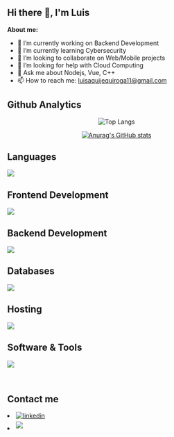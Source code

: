 ## Hi there 👋, I'm Luis


**About me:**

- 🔭 I’m currently working on Backend Development
- 🌱 I’m currently learning Cybersecurity
- 👯 I’m looking to collaborate on Web/Mobile projects
- 🤔 I’m looking for help with Cloud Computing
- 💬 Ask me about Nodejs, Vue, C++
- 📫 How to reach me: luisaquijequiroga11@gmail.com


<h2>Github Analytics</h2>


<p align="center">
  <img src="https://github-readme-stats.vercel.app/api/top-langs/?username=LuisAquije123&size_weight=0.5&count_weight=0.5" alt="Top Langs" />
</p>


<p align="center">
  <a href="https://github.com/LuisAquije123/github-readme-stats">
    <img src="https://github-readme-stats.vercel.app/api?username=LuisAquije123" alt="Anurag's GitHub stats" />
  </a>
</p>


<p align="center">
  <h2>Languages</h2>
  <a href="https://skillicons.dev">
    <img src="https://skillicons.dev/icons?i=cpp,js,py,ts&perline=14" />
  </a>
  <h2>Frontend Development</h2>
  <a href="https://skillicons.dev">
    <img src="https://skillicons.dev/icons?i=html,css,js,vue,angular&perline=14" />
  </a>
  <h2>Backend Development</h2>
  <a href="https://skillicons.dev">
    <img src="https://skillicons.dev/icons?i=express,nodejs,dotnet&perline=14" />
  </a>
  <h2>Databases</h2>
  <a href="https://skillicons.dev">
    <img src="https://skillicons.dev/icons?i=mysql,postgresql,mongodb&perline=14" />
  </a>
  <h2>Hosting</h2>
  <a href="https://skillicons.dev">
    <img src="https://skillicons.dev/icons?i=azure,firebase&perline=14" />
  </a>
  <h2>Software & Tools</h2>
  <a href="https://skillicons.dev">
    <img src="https://skillicons.dev/icons?i=git,visualstudio,github,postman,vscode&perline=14" />
  </a>
</p>

<br>
<div align='left'>


<h2>Contact me</h2>

<li>
<a href="https://www.linkedin.com/in/luis-aquije-80507b234/" target="_blank">
<img src="https://img.shields.io/badge/linkedin:  Luis Aquije-%2300acee.svg?color=405DE6&style=for-the-badge&logo=linkedin&logoColor=white" alt=linkedin style="margin-bottom: 5px;"/>
</a>
</li>

<li>
<a href="luisaquijequiroga11@gmail.com" target="_blank">
<img src="https://img.shields.io/badge/gmail:  Luis Aquije-%23EA4335.svg?style=for-the-badge&logo=gmail&logoColor=white" t=mail style="margin-bottom: 5px;" />
</a>
</li>
	
</ul>
</div>


<div align='center'>
